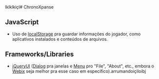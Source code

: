 lklklkiçl# ChronoXpanse

## JavaScript

- Uso de [localStorage](https://developer.mozilla.org/en-US/docs/Web/API/Window/localStorage) pra guardar informações do jogador, como aplicativos instalados e conteúdos de arquivos.

## Frameworks/Libraries

- [jQueryUI](https://jqueryui.com/) ([Dialog](https://jqueryui.com/dialog/) pra janelas e [Menu](https://jqueryui.com/menu/) pro "File", "About", etc., embora o [Webix](https://webix.com/widget/sidemenu/#width-height) seja melhor pra esse caso em específico).arrumandoiçiloibj